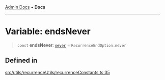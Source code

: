 [Admin Docs](/) • **Docs**

***

# Variable: endsNever

> `const` **endsNever**: [`never`](../../recurrenceTypes/enumerations/RecurrenceEndOption.md#never) = `RecurrenceEndOption.never`

## Defined in

[src/utils/recurrenceUtils/recurrenceConstants.ts:35](https://github.com/PalisadoesFoundation/talawa-admin/blob/main/src/utils/recurrenceUtils/recurrenceConstants.ts#L35)
